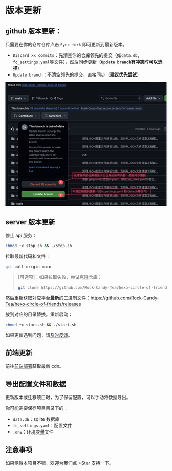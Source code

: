 # 版本更新

## github 版本更新：

只需要在你的仓库仓库点击 `Sync fork` 即可更新到最新版本。

- `Discard xx commits`：先清空你的仓库领先的提交（如`data.db`，`fc_settings.yaml`等文件），然后同步更新（**`Update branch`有冲突时可以选择**）
- `Update branch`：不清空领先的提交，直接同步（**建议优先尝试**）

![sync_fork](sync_fork.png)

## server 版本更新

停止 api 服务：

```bash
chmod +x stop.sh && ./stop.sh
```

拉取最新代码和文件：

```bash
git pull origin main
```

> [可选项]：如果拉取失败，尝试克隆仓库：
>
> ```bash
> git clone https://github.com/Rock-Candy-Tea/hexo-circle-of-friends
> ```

然后重新获取对应平台**最新**的二进制文件：https://github.com/Rock-Candy-Tea/hexo-circle-of-friends/releases

放到对应的目录替换。重新启动：

```bash
chmod +x start.sh && ./start.sh
```

如果更新遇到问题，请[及时反馈](contactus)。

## 前端更新

前往[前端部署](frontenddeploy)获取最新 cdn。

## 导出配置文件和数据

更新版本或迁移项目时，为了保留配置，可以手动将数据导出。

你可能需要保存项目目录下的：

- `data.db`：sqlite 数据库
- `fc_settings.yaml`：配置文件
- `.env`：环境变量文件

## 注意事项

如果觉得本项目不错，欢迎为我们点 ⭐Star 支持一下。
